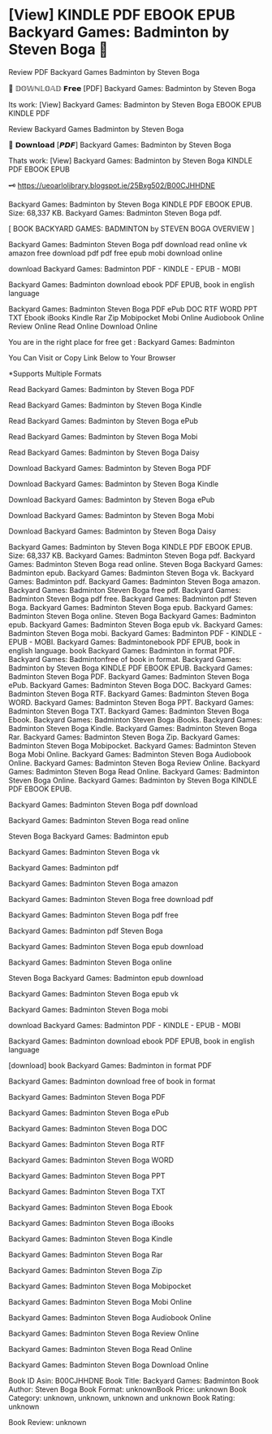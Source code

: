 # [View] KINDLE PDF EBOOK EPUB Backyard Games: Badminton by  Steven Boga 📖
Review PDF Backyard Games Badminton by Steven Boga

💖 𝔻𝕆𝕎ℕ𝕃𝕆𝔸𝔻 𝗙𝗿𝗲𝗲 [PDF] Backyard Games: Badminton by Steven Boga

Its work: [View] Backyard Games: Badminton by Steven Boga EBOOK EPUB KINDLE PDF


Review Backyard Games Badminton by Steven Boga

📖 𝗗𝗼𝘄𝗻𝗹𝗼𝗮𝗱 [𝙋𝘿𝙁] Backyard Games: Badminton by Steven Boga

Thats work: [View] Backyard Games: Badminton by Steven Boga KINDLE PDF EBOOK EPUB



🗝️ https://ueoarlolibrary.blogspot.ie/25Bxg502/B00CJHHDNE



Backyard Games: Badminton by Steven Boga KINDLE PDF EBOOK EPUB. Size: 68,337 KB. Backyard Games: Badminton Steven Boga pdf.

[ BOOK BACKYARD GAMES: BADMINTON by STEVEN BOGA OVERVIEW ]

Backyard Games: Badminton Steven Boga pdf download read online vk amazon free download pdf pdf free epub mobi download online

download Backyard Games: Badminton PDF - KINDLE - EPUB - MOBI

Backyard Games: Badminton download ebook PDF EPUB, book in english language

Backyard Games: Badminton Steven Boga PDF ePub DOC RTF WORD PPT TXT Ebook iBooks Kindle Rar Zip Mobipocket Mobi Online Audiobook Online Review Online Read Online Download Online

You are in the right place for free get : Backyard Games: Badminton

You Can Visit or Copy Link Below to Your Browser

*Supports Multiple Formats

Read Backyard Games: Badminton by Steven Boga PDF

Read Backyard Games: Badminton by Steven Boga Kindle

Read Backyard Games: Badminton by Steven Boga ePub

Read Backyard Games: Badminton by Steven Boga Mobi

Read Backyard Games: Badminton by Steven Boga Daisy

Download Backyard Games: Badminton by Steven Boga PDF

Download Backyard Games: Badminton by Steven Boga Kindle

Download Backyard Games: Badminton by Steven Boga ePub

Download Backyard Games: Badminton by Steven Boga Mobi

Download Backyard Games: Badminton by Steven Boga Daisy

Backyard Games: Badminton by Steven Boga KINDLE PDF EBOOK EPUB. Size: 68,337 KB. Backyard Games: Badminton Steven Boga pdf. Backyard Games: Badminton Steven Boga read online. Steven Boga Backyard Games: Badminton epub. Backyard Games: Badminton Steven Boga vk. Backyard Games: Badminton pdf. Backyard Games: Badminton Steven Boga amazon. Backyard Games: Badminton Steven Boga free pdf. Backyard Games: Badminton Steven Boga pdf free. Backyard Games: Badminton pdf Steven Boga. Backyard Games: Badminton Steven Boga epub. Backyard Games: Badminton Steven Boga online. Steven Boga Backyard Games: Badminton epub. Backyard Games: Badminton Steven Boga epub vk. Backyard Games: Badminton Steven Boga mobi. Backyard Games: Badminton PDF - KINDLE - EPUB - MOBI. Backyard Games: Badmintonebook PDF EPUB, book in english language. book Backyard Games: Badminton in format PDF. Backyard Games: Badmintonfree of book in format. Backyard Games: Badminton by Steven Boga KINDLE PDF EBOOK EPUB. Backyard Games: Badminton Steven Boga PDF. Backyard Games: Badminton Steven Boga ePub. Backyard Games: Badminton Steven Boga DOC. Backyard Games: Badminton Steven Boga RTF. Backyard Games: Badminton Steven Boga WORD. Backyard Games: Badminton Steven Boga PPT. Backyard Games: Badminton Steven Boga TXT. Backyard Games: Badminton Steven Boga Ebook. Backyard Games: Badminton Steven Boga iBooks. Backyard Games: Badminton Steven Boga Kindle. Backyard Games: Badminton Steven Boga Rar. Backyard Games: Badminton Steven Boga Zip. Backyard Games: Badminton Steven Boga Mobipocket. Backyard Games: Badminton Steven Boga Mobi Online. Backyard Games: Badminton Steven Boga Audiobook Online. Backyard Games: Badminton Steven Boga Review Online. Backyard Games: Badminton Steven Boga Read Online. Backyard Games: Badminton Steven Boga Online. Backyard Games: Badminton by Steven Boga KINDLE PDF EBOOK EPUB.

Backyard Games: Badminton Steven Boga pdf download

Backyard Games: Badminton Steven Boga read online

Steven Boga Backyard Games: Badminton epub

Backyard Games: Badminton Steven Boga vk

Backyard Games: Badminton pdf

Backyard Games: Badminton Steven Boga amazon

Backyard Games: Badminton Steven Boga free download pdf

Backyard Games: Badminton Steven Boga pdf free

Backyard Games: Badminton pdf Steven Boga

Backyard Games: Badminton Steven Boga epub download

Backyard Games: Badminton Steven Boga online

Steven Boga Backyard Games: Badminton epub download

Backyard Games: Badminton Steven Boga epub vk

Backyard Games: Badminton Steven Boga mobi

download Backyard Games: Badminton PDF - KINDLE - EPUB - MOBI

Backyard Games: Badminton download ebook PDF EPUB, book in english language

[download] book Backyard Games: Badminton in format PDF

Backyard Games: Badminton download free of book in format

Backyard Games: Badminton Steven Boga PDF

Backyard Games: Badminton Steven Boga ePub

Backyard Games: Badminton Steven Boga DOC

Backyard Games: Badminton Steven Boga RTF

Backyard Games: Badminton Steven Boga WORD

Backyard Games: Badminton Steven Boga PPT

Backyard Games: Badminton Steven Boga TXT

Backyard Games: Badminton Steven Boga Ebook

Backyard Games: Badminton Steven Boga iBooks

Backyard Games: Badminton Steven Boga Kindle

Backyard Games: Badminton Steven Boga Rar

Backyard Games: Badminton Steven Boga Zip

Backyard Games: Badminton Steven Boga Mobipocket

Backyard Games: Badminton Steven Boga Mobi Online

Backyard Games: Badminton Steven Boga Audiobook Online

Backyard Games: Badminton Steven Boga Review Online

Backyard Games: Badminton Steven Boga Read Online

Backyard Games: Badminton Steven Boga Download Online

Book ID Asin: B00CJHHDNE
Book Title: Backyard Games: Badminton
Book Author: Steven Boga
Book Format: unknownBook Price: unknown
Book Category: unknown, unknown, unknown and unknown
Book Rating: unknown

Book Review: unknown
